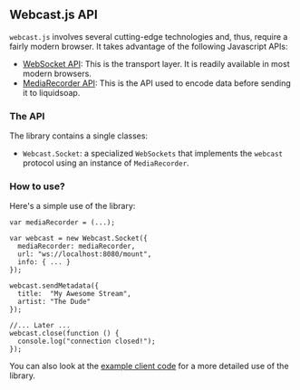 Webcast.js API
--------------

`webcast.js` involves several cutting-edge technologies and, thus, require a fairly modern browser.
It takes advantage of the following Javascript APIs:

* [WebSocket API](http://www.w3.org/TR/2011/WD-websockets-20110929/): This is the transport layer. It is readily available in most modern browsers.
* [MediaRecorder API](https://developer.mozilla.org/en-US/docs/Web/API/MediaRecorder): This is the API used to encode data before sending it to liquidsoap.

### The API

The library contains a single classes:

* `Webcast.Socket`: a specialized `WebSockets` that implements the `webcast` protocol using an instance of `MediaRecorder`.

### How to use?

Here's a simple use of the library:

```
var mediaRecorder = (...);

var webcast = new Webcast.Socket({
  mediaRecorder: mediaRecorder,
  url: "ws://localhost:8080/mount",
  info: { ... }
});

webcast.sendMetadata({
  title:  "My Awesome Stream",
  artist: "The Dude"
});

//... Later ...
webcast.close(function () {
  console.log("connection closed!");
});

```

You can also look at the [example client code](https://github.com/webcast/webcaster/)
for a more detailed use of the library.
